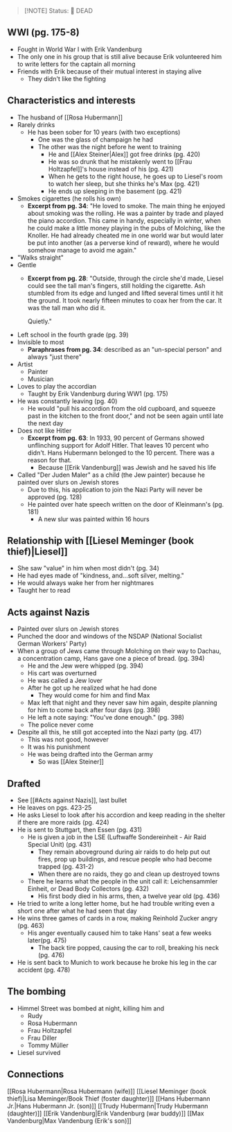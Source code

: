 > [!NOTE] Status:
> 🔴 DEAD
## WWI (pg. 175-8)
- Fought in World War I with Erik Vandenburg
- The only one in his group that is still alive because Erik volunteered him to write letters for the captain all morning
- Friends with Erik because of their mutual interest in staying alive
	- They didn't like the fighting
## Characteristics and interests
- The husband of [[Rosa Hubermann]]
- Rarely drinks
	- He has been sober for 10 years (with two exceptions)
		- One was the glass of champaign he had
		- The other was the night before he went to training
			- He and [[Alex Steiner|Alex]] got free drinks (pg. 420)
			- He was so drunk that he mistakenly went to [[Frau Holtzapfel]]'s house instead of his  (pg. 421)
			- When he gets to the right house, he goes up to Liesel's room to watch her sleep, but she thinks he's Max (pg. 421)
			- He ends up sleeping in the basement (pg. 421)
- Smokes cigarettes (he rolls his own)
	- **Excerpt from pg. 34**: "He loved to smoke. The main thing he enjoyed about smoking was the rolling. He was a painter by trade and played the piano accordion. This came in handy, especially in winter, when he could make a little money playing in the pubs of Molching, like the Knoller. He had already cheated me in one world war but would later be put into another (as a perverse kind of reward), where he would somehow manage to avoid me again."
- "Walks straight"
- Gentle
	- **Excerpt from pg. 28**: "Outside, through the circle she'd made, Liesel could see the tall man's fingers, still holding the cigarette. Ash stumbled from its edge and lunged and lifted several times until it hit the ground. It took nearly fifteen minutes to coax her from the car. It was the tall man who did it.
	  
	  Quietly."
- Left school in the fourth grade (pg. 39)
- Invisible to most
	- **Paraphrases from pg. 34**: described as an "un-special person" and always "just there"
- Artist
	- Painter
	- Musician
- Loves to play the accordian
	- Taught by Erik Vandenburg during WW1 (pg. 175)
- He was constantly leaving (pg. 40)
	- He would "pull his accordion from the old cupboard, and squeeze past in the kitchen to the front door," and not be seen again until late the next day
- Does not like Hitler
	- **Excerpt from pg. 63**: In 1933, 90 percent of Germans showed unflinching support for Adolf Hitler. That leaves 10 percent who didn't. Hans Hubermann belonged to the 10 percent. There was a reason for that.
		- Because [[Erik Vandenburg]] was Jewish and he saved his life
- Called "Der Juden Maler" as a child (the Jew painter) because he painted over slurs on Jewish stores
	- Due to this, his application to join the Nazi Party will never be approved (pg. 128)
	- He painted over hate speech written on the door of Kleinmann's (pg. 181)
		- A new slur was painted within 16 hours
## Relationship with [[Liesel Meminger (book thief)|Liesel]] 
- She saw "value" in him when most didn't (pg. 34)
- He had eyes made of "kindness, and...soft silver, melting."
- He would always wake her from her nightmares
- Taught her to read
## Acts against Nazis
- Painted over slurs on Jewish stores
- Punched the door and windows of the NSDAP (National Socialist German Workers' Party)
- When a group of Jews came through Molching on their way to Dachau, a concentration camp, Hans gave one a piece of bread. (pg. 394)
	- He and the Jew were whipped (pg. 394)
	- His cart was overturned
	- He was called a Jew lover
	- After he got up he realized what he had done
		- They would come for him and find Max
	- Max left that night and they never saw him again, despite planning for him to come back after four days (pg. 398)
	- He left a note saying: "You've done enough." (pg. 398)
	- The police never come
- Despite all this, he still got accepted into the Nazi party (pg. 417)
	- This was not good, however
	- It was his punishment
	- He was being drafted into the German army
		- So was [[Alex Steiner]]
## Drafted
- See [[#Acts against Nazis]], last bullet
- He leaves on pgs. 423-25
- He asks Liesel to look after his accordion and keep reading in the shelter if there are more raids (pg. 424)
- He is sent to Stuttgart, then Essen (pg. 431)
	- He is given a job in the LSE (Luftwaffe Sondereinheit - Air Raid Special Unit) (pg. 431)
		- They remain aboveground during air raids to do help put out fires, prop up buildings, and rescue people who had become trapped (pg. 431-2)
		- When there are no raids, they go and clean up destroyed towns
	- There he learns what the people in the unit call it: Leichensammler Einheit, or Dead Body Collectors (pg. 432)
		- His first body died in his arms, then, a twelve year old (pg. 436)
- He tried to write a long letter home, but he had trouble writing even a short one after what he had seen that day
- He wins three games of cards in a row, making Reinhold Zucker angry (pg. 463)
	- His anger eventually caused him to take Hans' seat a few weeks later(pg. 475)
		- The back tire popped, causing the car to roll, breaking his neck (pg. 476)
- He is sent back to Munich to work because he broke his leg in the car accident (pg. 478)
## The bombing
- Himmel Street was bombed at night, killing him and
	- Rudy
	- Rosa Hubermann
	- Frau Holtzapfel
	- Frau Diller
	- Tommy Müller
- Liesel survived
## Connections
[[Rosa Hubermann|Rosa Hubermann (wife)]]
[[Liesel Meminger (book thief)|Lisa Meminger/Book Thief (foster daughter)]]
[[Hans Hubermann Jr.|Hans Hubermann Jr. (son)]]
[[Trudy Hubermann|Trudy Hubermann (daughter)]]
[[Erik Vandenburg|Erik Vandenburg (war buddy)]]
[[Max Vandenburg|Max Vandenburg (Erik's son)]]
